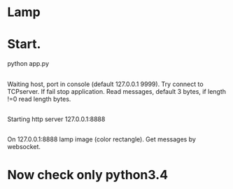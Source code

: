 Lamp
====

# Start.


python app.py

## 
Waiting host, port in console (default 127.0.0.1 9999). 
Try connect to TCPserver. If fail stop application.
Read messages, default 3 bytes, if length !=0 read length bytes.

##
Starting http server 127.0.0.1:8888

##
On 127.0.0.1:8888 lamp image (color rectangle). Get messages by websocket.

# Now check only python3.4

